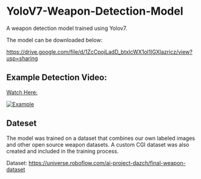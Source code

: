 
# YoloV7-Weapon-Detection-Model
A weapon detection model trained using Yolov7. 

The model can be downloaded below:

https://drive.google.com/file/d/1ZcCpojLadD_btxIcWX1ol1IGXlazricz/view?usp=sharing


## Example Detection Video:
[Watch Here:](https://youtu.be/eua4rzJ-ZtM)

[![Example](https://img.youtube.com/vi/eua4rzJ-ZtM/0.jpg)](https://youtu.be/eua4rzJ-ZtM "Example")

## Dateset

The model was trained on a dataset that combines our own labeled images and other open source weapon datasets. A custom CGI dataset was also created and included in the training process.

Dataset: https://universe.roboflow.com/ai-project-dazch/final-weapon-dataset



